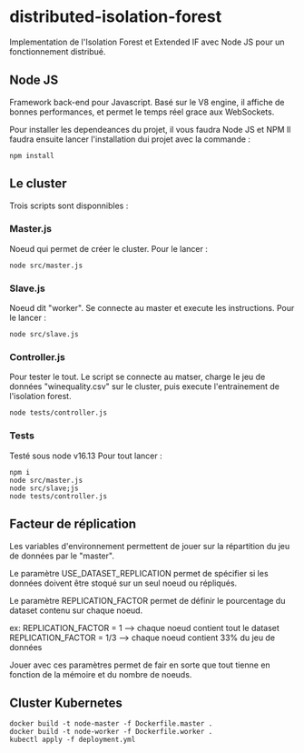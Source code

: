 # distributed-isolation-forest

Implementation de l'Isolation Forest et Extended IF avec Node JS pour un fonctionnement distribué.

## Node JS
Framework back-end pour Javascript. Basé sur le V8 engine, il affiche de bonnes performances, et permet le temps réel grace aux WebSockets.

Pour installer les dependeances du projet, il vous faudra Node JS et NPM
Il faudra ensuite lancer l'installation dui projet avec la commande :
```
npm install
```


## Le cluster
Trois scripts sont disponnibles :

### Master.js
Noeud qui permet de créer le cluster.
Pour le lancer :
```
node src/master.js
```

### Slave.js
Noeud dit "worker". Se connecte au master et execute les instructions.
Pour le lancer :
```
node src/slave.js
```

### Controller.js
Pour tester le tout. Le script se connecte au matser, charge le jeu de données "winequality.csv" sur le cluster, puis execute l'entrainement de l'isolation forest.
```
node tests/controller.js
```


### Tests

Testé sous node v16.13
Pour tout lancer :
```
npm i
node src/master.js
node src/slave;js
node tests/controller.js
```


## Facteur de réplication

Les variables d'environnement permettent de jouer sur la répartition du jeu de données par le "master".

Le paramètre USE_DATASET_REPLICATION permet de spécifier si les données doivent être stoqué sur un seul noeud ou répliqués.

Le paramètre REPLICATION_FACTOR permet de définir le pourcentage du dataset contenu sur chaque noeud.

ex: 
REPLICATION_FACTOR = 1 --> chaque noeud contient tout le dataset
REPLICATION_FACTOR = 1/3 --> chaque noeud contient 33% du jeu de données

Jouer avec ces paramètres permet de fair en sorte que tout tienne en fonction de la mémoire et du nombre de noeuds.

## Cluster Kubernetes

```
docker build -t node-master -f Dockerfile.master .
docker build -t node-worker -f Dockerfile.worker .
kubectl apply -f deployment.yml
```